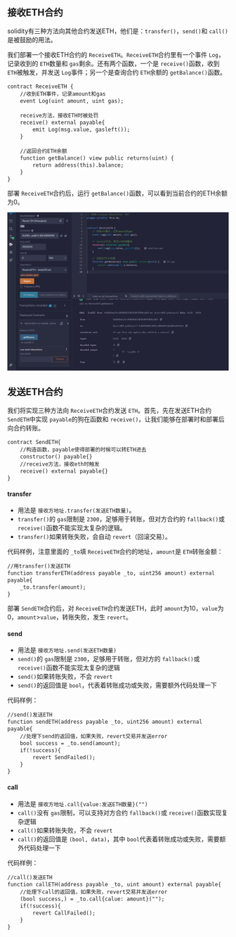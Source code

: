 ## 接收ETH合约

solidity有三种方法向其他合约发送ETH，他们是：`transfer()`，`send()`和 `call()`是被鼓励的用法。

我们部署一个接收ETH合约的 `ReceiveETH`。`ReceiveETH`合约里有一个事件 `Log`，记录收到的 `ETH`数量和 `gas`剩余。还有两个函数，一个是 `receive()`函数，收到 `ETH`被触发，并发送 `Log`事件；另一个是查询合约 `ETH`余额的 `getBalance()`函数。

```
contract ReceiveETH {
	//收到ETH事件，记录amount和gas
	event Log(uint amount, uint gas);

	receive方法，接收ETH时被处罚
	receive() external payable{
		emit Log(msg.value, gasleft());
	}

	//返回合约ETH余额
	function getBalance() view public returns(uint) {
		return address(this).balance;
	}
}
```

部署 `ReceiveETH`合约后，运行 `getBalance()`函数，可以看到当前合约的ETH余额为0。

![1692762129842](image/20.发送ETH/1692762129842.png)


## 发送ETH合约

我们将实现三种方法向 `ReceiveETH`合约发送 `ETH`。首先，先在发送ETH合约 `SendETH`中实现 `payable`的狗在函数和 `receive()`，让我们能够在部署时和部署后向合约转账。

```
contract SendETH{
	//构造函数，payable使得部署的时候可以转ETH进去
	constructor() payable{}
	//receive方法，接收eth时触发
	receive() external payable{}
}
```

#### transfer

- 用法是 `接收方地址.transfer(发送ETH数量)`。
- `transfer()`的 `gas`限制是 `2300`，足够用于转账，但对方合约的 `fallback()`或 `receive()`函数不能实现太复杂的逻辑。
- `transfer()`如果转账失败，会自动 `revert`（回滚交易）。

代码样例，注意里面的 `_to`填 `ReceiveETH`合约的地址，`amount`是 `ETH`转账金额：

```
//用transfer()发送ETH
function transferETH(address payable _to, uint256 amount) external payable{
	_to.transfer(amount);
}
```

部署 `SendETH`合约后，对 `ReceiveETH`合约发送ETH，此时 `amount`为10，`value`为0，`amount`>`value`，转账失败，发生 `revert`。

#### send

- 用法是 `接收方地址.send(发送ETH数量)`
- `send()`的 `gas`限制是 `2300`，足够用于转账，但对方的 `fallback()`或 `receive()`函数不能实现太复杂的逻辑
- `send()`如果转账失败，不会 `revert`
- `send()`的返回值是 `bool`，代表着转账成功或失败，需要额外代码处理一下

代码样例：

```
//send()发送ETH
function sendETH(address payable _to, uint256 amount) external payable{
	//处理下send的返回值，如果失败，revert交易并发送error
	bool success = _to.send(amount);
	if(!success){
		revert SendFailed();
	}
}
```

#### call

- 用法是 `接收方地址.call{value:发送ETH数量}("")`
- `call()`没有 `gas`限制，可以支持对方合约 `fallback()`或 `receive()`函数实现复杂逻辑
- `call()`如果转账失败，不会 `revert`
- `call()`的返回值是 `(bool, data)`，其中 `bool`代表着转账成功或失败，需要额外代码处理一下

代码样例：

```
//call()发送ETH
function callETH(address payable _to, uint amount) external payable{
	//处理下call的返回值，如果失败，revert交易并发送error
	(bool success,) = _to.call{calue: amount}("");
	if(!success){
		revert CallFailed();
	}
}
```

